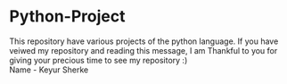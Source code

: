 # Python-Project
This repository have various projects of the python language. 
If you have veiwed my repository and reading this message, I am Thankful to you for giving your precious time to see my repository :)
<br>
Name - Keyur Sherke

